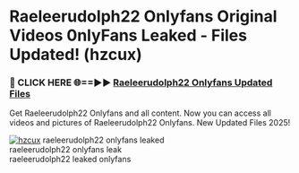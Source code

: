 # Raeleerudolph22 Onlyfans Original Videos 0nlyFans Leaked - Files Updated! (hzcux)

<h3>🔴 CLICK HERE 🌐==►► <a href="https://tinyurl.com/2jnfzry5" rel="nofollow">Raeleerudolph22 Onlyfans Updated Files</a></h3>

Get Raeleerudolph22 Onlyfans and all content. Now you can access all videos and pictures of Raeleerudolph22 Onlyfans. New Updated Files 2025!

[![hzcux](https://i.imgur.com/GyGTBgg.gif)](https://tinyurl.com/2jnfzry5)
raeleerudolph22 onlyfans leaked<br>
raeleerudolph22 onlyfans leak<br>
raeleerudolph22 leaked onlyfans